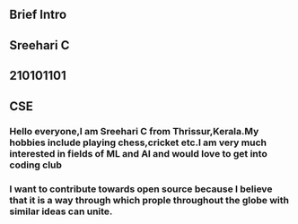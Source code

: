 ## Brief Intro
## Sreehari C
## 210101101
## CSE
### Hello everyone,I am Sreehari C from Thrissur,Kerala.My hobbies include playing chess,cricket etc.I am very much interested in fields of ML and AI and would love to get into coding club
### I want to contribute towards open source because I believe that it is a way through which prople throughout the globe with similar ideas can unite.
